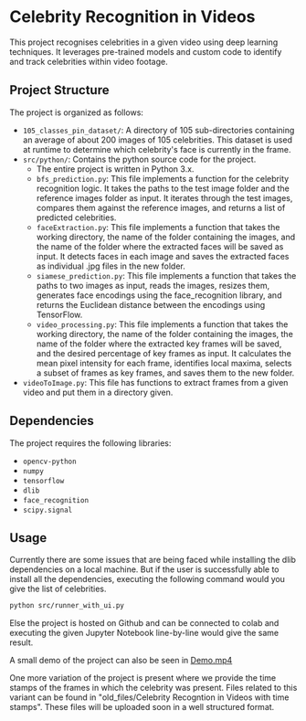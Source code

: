 # Celebrity Recognition in Videos

This project recognises celebrities in a given video using deep learning techniques. It leverages pre-trained models and custom code to identify and track celebrities within video footage.

## Project Structure

The project is organized as follows:

*   `105_classes_pin_dataset/`: A directory of 105 sub-directories containing an average of about 200 images of 105 celebrities. This dataset is used at runtime to determine which celebrity's face is currently in the frame.
*   `src/python/`: Contains the python source code for the project.
    * The entire project is written in Python 3.x.
    *   `bfs_prediction.py`: This file implements a function for the celebrity recognition logic. It takes the paths to the test image folder and the reference images folder as input. It iterates through the test images, compares them against the reference images, and returns a list of predicted celebrities.
    *   `faceExtraction.py`: This file implements a function that takes the working directory, the name of the folder containing the images, and the name of the folder where the extracted faces will be saved as input. It detects faces in each image and saves the extracted faces as individual .jpg files in the new folder.
    *   `siamese_prediction.py`: This file implements a function that takes the paths to two images as input, reads the images, resizes them, generates face encodings using the face_recognition library, and returns the Euclidean distance between the encodings using TensorFlow.
    *   `video_processing.py`: This file implements a function that takes the working directory, the name of the folder containing the images, the name of the folder where the extracted key frames will be saved, and the desired percentage of key frames as input. It calculates the mean pixel intensity for each frame, identifies local maxima, selects a subset of frames as key frames, and saves them to the new folder.
*   `videoToImage.py`: This file has functions to extract frames from a given video and put them in a directory given.

## Dependencies

The project requires the following libraries:

*   `opencv-python`
*   `numpy`
*   `tensorflow`
*   `dlib`
*   `face_recognition`
*   `scipy.signal`


## Usage

Currently there are some issues that are being faced while installing the dlib dependencies on a local machine. But if the user is successfully able to install all the dependencies, executing the following command would you give the list of celebrities.

```bash
python src/runner_with_ui.py
```

Else the project is hosted on Github and can be connected to colab and executing the given Jupyter Notebook line-by-line would give the same result.

A small demo of the project can also be seen in [Demo.mp4](Demo.mp4)

One more variation of the project is present where we provide the time stamps of the frames in which the celebrity was present. Files related to this variant can be found in "old_files/Celebrity Recogntion in Videos with time stamps". These files will be uploaded soon in a well structured format.